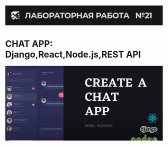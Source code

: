 ![alt MATE Programming Lab](https://github.com/MATE-Programming/Lab_logo/blob/main/lab_21.svg?raw=true)
# CHAT APP: Django,React,Node.js,REST API


![alt MATE Programming Lab](https://github.com/MATE-Programming/Lab_logo/blob/main/Chatapp/1.png?raw=true)


